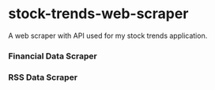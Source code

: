 # stock-trends-web-scraper
A web scraper with API used for my stock trends application.

### Financial Data Scraper

### RSS Data Scraper
